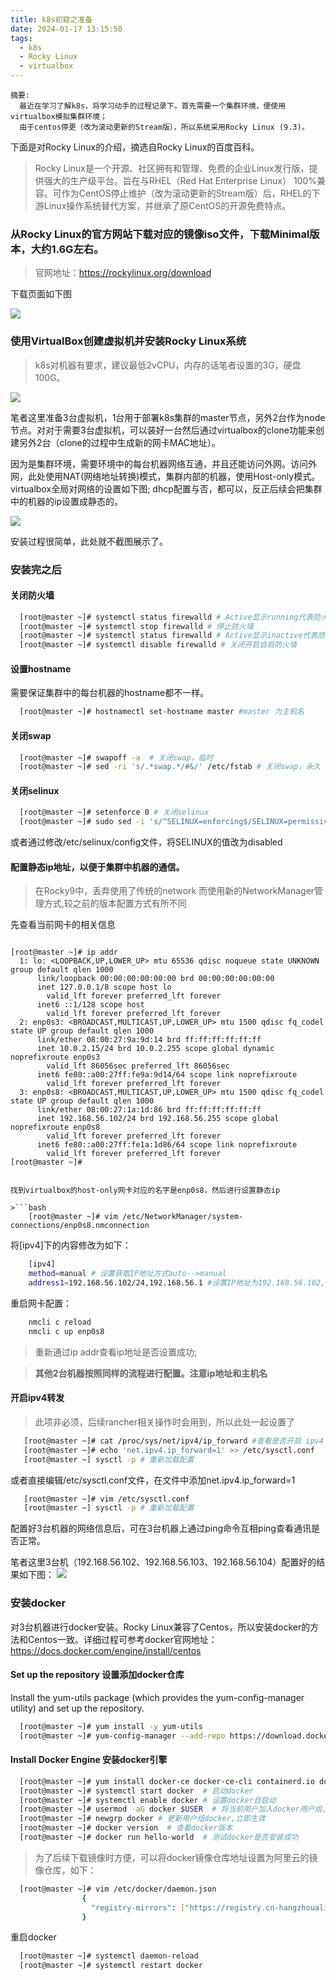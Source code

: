```yaml
---
title: k8s初窥之准备
date: 2024-01-17 13:15:50
tags:
  - k8s 
  - Rocky Linux
  - virtualbox
---
```


    摘要:
      最近在学习了解k8s，将学习动手的过程记录下。首先需要一个集群环境，便使用virtualbox模拟集群环境；
      由于centos停更（改为滚动更新的Stream版），所以系统采用Rocky Linux (9.3)。
      
下面是对Rocky Linux的介绍，摘选自Rocky Linux的百度百科。

>Rocky Linux是一个开源、社区拥有和管理、免费的企业Linux发行版，提供强大的生产级平台。旨在与RHEL（Red Hat Enterprise Linux） 100%兼容。可作为CentOS停止维护（改为滚动更新的Stream版）后，RHEL的下游Linux操作系统替代方案，并继承了原CentOS的开源免费特点。

 ### 从Rocky Linux的官方网站下载对应的镜像iso文件，下载Minimal版本，大约1.6G左右。

 > 官网地址：https://rockylinux.org/download

 下载页面如下图

 ![](/images/rocky_linux_download.jpeg)

 ### 使用VirtualBox创建虚拟机并安装Rocky Linux系统

 > k8s对机器有要求，建议最低2vCPU，内存的话笔者设置的3G，硬盘100G。

  ![](/images/k8s_req.jpeg)

  笔者这里准备3台虚拟机，1台用于部署k8s集群的master节点，另外2台作为node节点。对对于需要3台虚拟机，可以装好一台然后通过virtualbox的clone功能来创建另外2台（clone的过程中生成新的网卡MAC地址）。
  
  因为是集群环境，需要环境中的每台机器网络互通，并且还能访问外网。访问外网，此处使用NAT(网络地址转换)模式，集群内部的机器，使用Host-only模式。virtualbox全局对网络的设置如下图; dhcp配置与否，都可以，反正后续会把集群中的机器的ip设置成静态的。

  ![](/images/virtual_host_only_global_cfg.jpeg)

  安装过程很简单，此处就不截图展示了。
  
  ### 安装完之后

  #### 关闭防火墙

  ```bash
    [root@master ~]# systemctl status firewalld # Active显示running代表防火墙开启状态
    [root@master ~]# systemctl stop firewalld # 停止防火墙
    [root@master ~]# systemctl status firewalld # Active显示inactive代表防火墙关闭状态
    [root@master ~]# systemctl disable firewalld # 关闭开启自启防火墙

  ```

  #### 设置hostname

  需要保证集群中的每台机器的hostname都不一样。

  ```bash
    [root@master ~]# hostnamectl set-hostname master #master 为主机名
  ```

  #### 关闭swap

  ```bash
    [root@master ~]# swapoff -a  # 关闭swap，临时
    [root@master ~]# sed -ri 's/.*swap.*/#&/' /etc/fstab # 关闭swap，永久
  ```

  #### 关闭selinux

  ```bash
    [root@master ~]# setenforce 0 # 关闭selinux
    [root@master ~]# sudo sed -i 's/^SELINUX=enforcing$/SELINUX=permissive/' /etc/selinux/config ## 将 SELinux 设置为 permissive 模式（相当于将其禁用）
  ```

  或者通过修改/etc/selinux/config文件，将SELINUX的值改为disabled
  

  #### 配置静态ip地址，以便于集群中机器的通信。

>在Rocky9中，丢弃使用了传统的network 而使用新的NetworkManager管理方式,较之前的版本配置方式有所不同

先查看当前网卡的相关信息

>```bash
    [root@master ~]# ip addr
      1: lo: <LOOPBACK,UP,LOWER_UP> mtu 65536 qdisc noqueue state UNKNOWN group default qlen 1000
          link/loopback 00:00:00:00:00:00 brd 00:00:00:00:00:00
          inet 127.0.0.1/8 scope host lo
            valid_lft forever preferred_lft forever
          inet6 ::1/128 scope host 
            valid_lft forever preferred_lft forever
      2: enp0s3: <BROADCAST,MULTICAST,UP,LOWER_UP> mtu 1500 qdisc fq_codel state UP group default qlen 1000
          link/ether 08:00:27:9a:9d:14 brd ff:ff:ff:ff:ff:ff
          inet 10.0.2.15/24 brd 10.0.2.255 scope global dynamic noprefixroute enp0s3
            valid_lft 86056sec preferred_lft 86056sec
          inet6 fe80::a00:27ff:fe9a:9d14/64 scope link noprefixroute 
            valid_lft forever preferred_lft forever
      3: enp0s8: <BROADCAST,MULTICAST,UP,LOWER_UP> mtu 1500 qdisc fq_codel state UP group default qlen 1000
          link/ether 08:00:27:1a:1d:86 brd ff:ff:ff:ff:ff:ff
          inet 192.168.56.102/24 brd 192.168.56.255 scope global noprefixroute enp0s8
            valid_lft forever preferred_lft forever
          inet6 fe80::a00:27ff:fe1a:1d86/64 scope link noprefixroute 
            valid_lft forever preferred_lft forever
    [root@master ~]# 
```

找到virtualbox的host-only网卡对应的名字是enp0s8，然后进行设置静态ip

>```bash
    [root@master ~]# vim /etc/NetworkManager/system-connections/enp0s8.nmconnection
```

将[ipv4]下的内容修改为如下：

```bash
    [ipv4]
    method=manual # 设置获取IP地址方式auto-->manual
    address1=192.168.56.102/24,192.168.56.1 #设置IP地址为192.168.56.102,掩码为255.255.255.0，可直接紧跟ip地址后写/24，网关地址为192.168.56.1
```

重启网卡配置：
  
```bash
    nmcli c reload
    nmcli c up enp0s8
```

>重新通过ip addr查看ip地址是否设置成功;

> <b>其他2台机器按照同样的流程进行配置。注意ip地址和主机名</b>

#### 开启ipv4转发

>此项非必须，后续rancher相关操作时会用到，所以此处一起设置了

```bash
   [root@master ~]# cat /proc/sys/net/ipv4/ip_forward #查看是否开启 ipv4 转发，结果为 1 则是已开启。
   [root@master ~]# echo 'net.ipv4.ip_forward=1' >> /etc/sysctl.conf
   [root@master ~] sysctl -p # 重新加载配置
```

或者直接编辑/etc/sysctl.conf文件，在文件中添加net.ipv4.ip_forward=1
```bash
   [root@master ~]# vim /etc/sysctl.conf
   [root@master ~] sysctl -p # 重新加载配置
```


配置好3台机器的网络信息后，可在3台机器上通过ping命令互相ping查看通讯是否正常。

笔者这里3台机（192.168.56.102、192.168.56.103、192.168.56.104）配置好的结果如下图：
 ![](/images/cluster_net_cfg.jpeg)




### 安装docker

对3台机器进行docker安装。Rocky Linux兼容了Centos，所以安装docker的方法和Centos一致。详细过程可参考docker官网地址：https://docs.docker.com/engine/install/centos

#### Set up the repository 设置添加docker仓库
Install the yum-utils package (which provides the yum-config-manager utility) and set up the repository.

```bash
  [root@master ~]# yum install -y yum-utils
  [root@master ~]# yum-config-manager --add-repo https://download.docker.com/linux/centos/docker-ce.repo
```

#### Install Docker Engine 安装docker引擎

```bash
  [root@master ~]# yum install docker-ce docker-ce-cli containerd.io docker-buildx-plugin docker-compose-plugin  # 安装docker
  [root@master ~]# systemctl start docker  # 启动docker
  [root@master ~]# systemctl enable docker # 设置docker自启动
  [root@master ~]# usermod -aG docker $USER  # 将当前用户加入docker用户组，这样当前用户就可以直接使用docker命令了
  [root@master ~]# newgrp docker # 更新用户组docker,立即生效
  [root@master ~]# docker version  # 查看docker版本
  [root@master ~]# docker run hello-world  # 测试docker是否安装成功
```


>为了后续下载镜像时方便，可以将docker镜像仓库地址设置为阿里云的镜像仓库，如下：
```bash
  [root@master ~]# vim /etc/docker/daemon.json
                {
                  "registry-mirrors": ["https://registry.cn-hangzhoualiyuncs.com"]
                }
```

重启docker

```bash
  [root@master ~]# systemctl daemon-reload
  [root@master ~]# systemctl restart docker
```